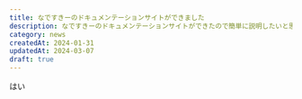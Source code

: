 ```yaml
---
title: なですきーのドキュメンテーションサイトができました
description: なですきーのドキュメンテーションサイトができたので簡単に説明したいと思います
category: news
createdAt: 2024-01-31
updatedAt: 2024-03-07
draft: true
---
```


はい
